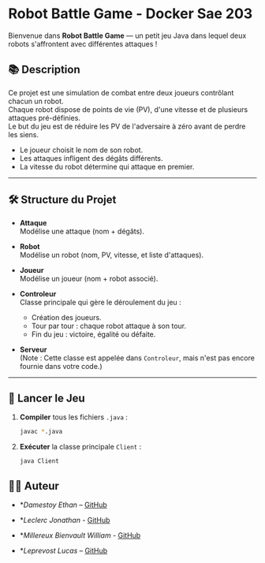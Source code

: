 # Robot Battle Game - Docker Sae 203
Bienvenue dans **Robot Battle Game** — un petit jeu Java dans lequel deux robots s'affrontent avec différentes attaques !

## 📚 Description

Ce projet est une simulation de combat entre deux joueurs contrôlant chacun un robot.  
Chaque robot dispose de points de vie (PV), d'une vitesse et de plusieurs attaques pré-définies.  
Le but du jeu est de réduire les PV de l'adversaire à zéro avant de perdre les siens.

- Le joueur choisit le nom de son robot.
- Les attaques infligent des dégâts différents.
- La vitesse du robot détermine qui attaque en premier.

---

## 🛠️ Structure du Projet

- **Attaque**  
  Modélise une attaque (nom + dégâts).

- **Robot**  
  Modélise un robot (nom, PV, vitesse, et liste d'attaques).

- **Joueur**  
  Modélise un joueur (nom + robot associé).

- **Controleur**  
  Classe principale qui gère le déroulement du jeu :
  - Création des joueurs.
  - Tour par tour : chaque robot attaque à son tour.
  - Fin du jeu : victoire, égalité ou défaite.

- **Serveur**  
  (Note : Cette classe est appelée dans `Controleur`, mais n'est pas encore fournie dans votre code.)

---

## 🚀 Lancer le Jeu

1. **Compiler** tous les fichiers `.java` :
   ```bash
   javac *.java
   ```

2. **Exécuter** la classe principale `Client` :
   ```bash
   java Client
   ```


## 🧑‍💻 Auteur

- **Damestoy Ethan* – [GitHub](https://github.com/Ethylaa)

- **Leclerc Jonathan* - [GitHub](https://github.com/Nailledo)

- **Millereux Bienvault William* - [GitHub](https://github.com/Falcrom37)

- **Leprevost Lucas* – [GitHub](https://github.com/LucasLeprevost)

 
